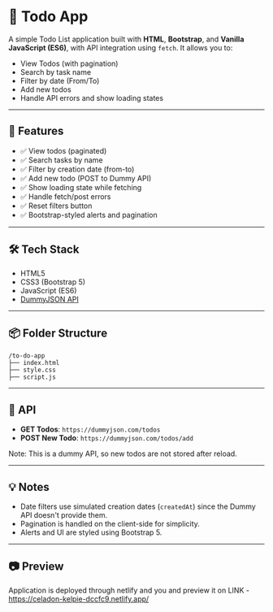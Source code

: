 
# 📝 Todo App

A simple Todo List application built with **HTML**, **Bootstrap**, and **Vanilla JavaScript (ES6)**, with API integration using `fetch`. It allows you to:

- View Todos (with pagination)
- Search by task name
- Filter by date (From/To)
- Add new todos
- Handle API errors and show loading states

---

## 🚀 Features

- ✅ View todos (paginated)
- ✅ Search tasks by name
- ✅ Filter by creation date (from-to)
- ✅ Add new todo (POST to Dummy API)
- ✅ Show loading state while fetching
- ✅ Handle fetch/post errors
- ✅ Reset filters button
- ✅ Bootstrap-styled alerts and pagination

---

## 🛠 Tech Stack

- HTML5
- CSS3 (Bootstrap 5)
- JavaScript (ES6)
- [DummyJSON API](https://dummyjson.com)

---

## 📦 Folder Structure

```
/to-do-app
├── index.html
├── style.css
├── script.js
```

---

## 📡 API

- **GET Todos**: `https://dummyjson.com/todos`
- **POST New Todo**: `https://dummyjson.com/todos/add`

Note: This is a dummy API, so new todos are not stored after reload.

---


## 💡 Notes

- Date filters use simulated creation dates (`createdAt`) since the Dummy API doesn't provide them.
- Pagination is handled on the client-side for simplicity.
- Alerts and UI are styled using Bootstrap 5.

---

## 📷 Preview

Application is deployed through netlify and you and preview it on LINK - https://celadon-kelpie-dccfc9.netlify.app/
